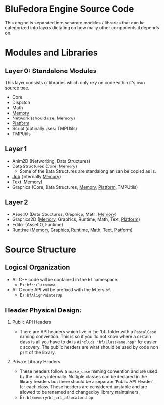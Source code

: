 # BluFedora Engine Source Code

This engine is separated into separate modules / libraries that can be categorized into layers dictating on how many other components it depends on.

# Modules and Libraries

## Layer 0: Standalone Modules

This layer consists of libraries which only rely on code within it's own source tree.

- Core
- Dispatch
- Math
- [Memory][Memory]
- Network  (should use: [Memory][Memory])
- [Platform][Platform]
- Script (optinally uses: TMPUtils)
- TMPUtils

## Layer 1

- Anim2D          (Networking, Data Structures)
- Data Structures (Core, [Memory][Memory])
  - Some of the Data Structures are standalong an can be copied as is.
- [Job][Job]      (internally [Memory][Memory])
- Text            ([Memory][Memory])
- Graphics        (Core, Data Structures, [Memory][Memory], [Platform][Platform], TMPUtils)

## Layer 2

- AssetIO    (Data Structures, Graphics, Math, [Memory][Memory])
- Graphics2D ([Memory][Memory], Graphics, Runtime, Math, Text, [Platform][Platform])
- Editor     (AssetIO, Runtime)
- Runtime    ([Memory][Memory], Graphics, Runtime, Math, Text, [Platform][Platform])

# Source Structure 

## Logical Organization

- All C++ code will be contained in the `bf` namespace.
  - Ex: `bf::ClassName`
- All C code API will be prefixed with the letters `bf`.
  - Ex: `bfAlignPointerUp`

## Header Physical Design:

1) Public API Headers
    * There are API headers which live in the 'bf' folder with a `PascalCase` naming convention. This is so if you do not know where a certain class is all you have to do is `#include "bf/ClassName.hpp"` for easier discovery. The public headers are what should be used by code non part of the library.

2) Private Library Headers
    * These headers follow a `snake_case` naming convention and are used by the library internally. Multiple classes can be declared in the library headers but there should be a separate 'Public API Header' for each class. These headers are considered unstable and are allowed to be renamed and changed by library maintainers.
    * Ex: `bf/memory/bf_crt_allocator.hpp`

<!-- Link Definitions -->

[Job]:      https://github.com/BluFedora/BF-Job-System (Link to the BF Job Library Documentation)
[Memory]:   https://github.com/BluFedora/BF-Memory     (Link to the BF Memory Library Documentation)
[Platform]: https://github.com/BluFedora/BF-Platform   (Link to the BF Platform Library Documentation)

<!-- Link Definitions -->
